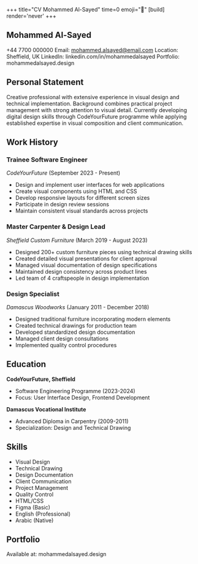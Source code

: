 +++
title="CV Mohammed Al-Sayed"
time=0
emoji="📝"
[build]
render='never'
+++

## Mohammed Al-Sayed

+44 7700 000000
Email: mohammed.alsayed@email.com
Location: Sheffield, UK
LinkedIn: linkedin.com/in/mohammedalsayed
Portfolio: mohammedalsayed.design

## Personal Statement

Creative professional with extensive experience in visual design and technical implementation. Background combines practical project management with strong attention to visual detail. Currently developing digital design skills through CodeYourFuture programme while applying established expertise in visual composition and client communication.

## Work History

### Trainee Software Engineer

_CodeYourFuture_ (September 2023 - Present)

- Design and implement user interfaces for web applications
- Create visual components using HTML and CSS
- Develop responsive layouts for different screen sizes
- Participate in design review sessions
- Maintain consistent visual standards across projects

### Master Carpenter & Design Lead

_Sheffield Custom Furniture_ (March 2019 - August 2023)

- Designed 200+ custom furniture pieces using technical drawing skills
- Created detailed visual presentations for client approval
- Managed visual documentation of design specifications
- Maintained design consistency across product lines
- Led team of 4 craftspeople in design implementation

### Design Specialist

_Damascus Woodworks_ (January 2011 - December 2018)

- Designed traditional furniture incorporating modern elements
- Created technical drawings for production team
- Developed standardized design documentation
- Managed client design consultations
- Implemented quality control procedures

## Education

**CodeYourFuture, Sheffield**

- Software Engineering Programme (2023-2024)
- Focus: User Interface Design, Frontend Development

**Damascus Vocational Institute**

- Advanced Diploma in Carpentry (2009-2011)
- Specialization: Design and Technical Drawing

## Skills

- Visual Design
- Technical Drawing
- Design Documentation
- Client Communication
- Project Management
- Quality Control
- HTML/CSS
- Figma (Basic)
- English (Professional)
- Arabic (Native)

## Portfolio

Available at: mohammedalsayed.design
